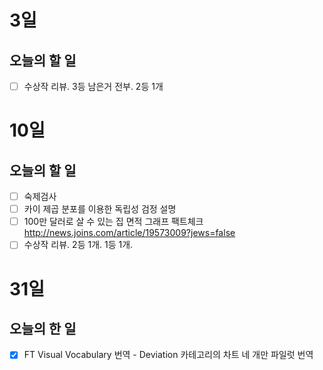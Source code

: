 
# 3일
## 오늘의 할 일
* [ ] 수상작 리뷰. 3등 남은거 전부. 2등 1개



# 10일
## 오늘의 할 일
* [ ] 숙제검사
 * [ ] 카이 제곱 분포를 이용한 독립성 검정 설명
 * [ ] 100만 달러로 살 수 있는 집 면적 그래프 팩트체크 http://news.joins.com/article/19573009?jews=false
* [ ] 수상작 리뷰. 2등 1개. 1등 1개.

# 31일
## 오늘의 한 일
* [x] FT Visual Vocabulary 번역 - Deviation 카테고리의 차트 네 개만 파일럿 번역
